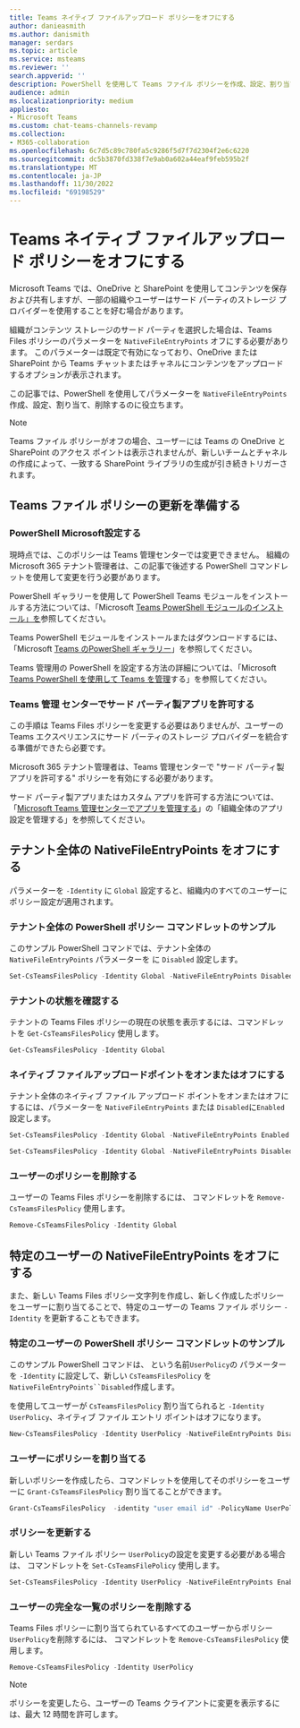 ```yaml
---
title: Teams ネイティブ ファイルアップロード ポリシーをオフにする
author: danieasmith
ms.author: danismith
manager: serdars
ms.topic: article
ms.service: msteams
ms.reviewer: ''
search.appverid: ''
description: PowerShell を使用して Teams ファイル ポリシーを作成、設定、割り当て、調整する方法について説明します。
audience: admin
ms.localizationpriority: medium
appliesto:
- Microsoft Teams
ms.custom: chat-teams-channels-revamp
ms.collection:
- M365-collaboration
ms.openlocfilehash: 6c7d5c89c780fa5c9286f5d7f7d2304f2e6c6220
ms.sourcegitcommit: dc5b3870fd338f7e9ab0a602a44eaf9feb595b2f
ms.translationtype: MT
ms.contentlocale: ja-JP
ms.lasthandoff: 11/30/2022
ms.locfileid: "69198529"
---
```

# <a name="turn-off-teams-native-file-upload-policy"></a>Teams ネイティブ ファイルアップロード ポリシーをオフにする

Microsoft Teams では、OneDrive と SharePoint を使用してコンテンツを保存および共有しますが、一部の組織やユーザーはサード パーティのストレージ プロバイダーを使用することを好む場合があります。  

組織がコンテンツ ストレージのサード パーティを選択した場合は、Teams Files ポリシーのパラメーターを `NativeFileEntryPoints` オフにする必要があります。 このパラメーターは既定で有効になっており、OneDrive または SharePoint から Teams チャットまたはチャネルにコンテンツをアップロードするオプションが表示されます。

この記事では、PowerShell を使用してパラメーターを `NativeFileEntryPoints` 作成、設定、割り当て、削除するのに役立ちます。

>[!NOTE]
>Teams ファイル ポリシーがオフの場合、ユーザーには Teams の OneDrive と SharePoint のアクセス ポイントは表示されませんが、新しいチームとチャネルの作成によって、一致する SharePoint ライブラリの生成が引き続きトリガーされます。

## <a name="prepare-to-update-the-teams-files-policy"></a>Teams ファイル ポリシーの更新を準備する

### <a name="set-up-microsoft-powershell"></a>PowerShell Microsoft設定する

現時点では、このポリシーは Teams 管理センターでは変更できません。 組織の Microsoft 365 テナント管理者は、この記事で後述する PowerShell コマンドレットを使用して変更を行う必要があります。

PowerShell ギャラリーを使用して PowerShell Teams モジュールをインストールする方法については、「Microsoft [Teams PowerShell モジュールのインストール」を](teams-powershell-install.md)参照してください。

Teams PowerShell モジュールをインストールまたはダウンロードするには、「Microsoft [Teams のPowerShell ギャラリー](https://www.powershellgallery.com/packages/MicrosoftTeams/3.0.0)」を参照してください。

Teams 管理用の PowerShell を設定する方法の詳細については、「Microsoft [Teams PowerShell を使用して Teams を管理](teams-powershell-managing-teams.md)する」を参照してください。

### <a name="allow-third-party-apps-in-teams-admin-center"></a>Teams 管理 センターでサード パーティ製アプリを許可する

この手順は Teams Files ポリシーを変更する必要はありませんが、ユーザーの Teams エクスペリエンスにサード パーティのストレージ プロバイダーを統合する準備ができたら必要です。

Microsoft 365 テナント管理者は、Teams 管理センターで "サード パーティ製アプリを許可する" ポリシーを有効にする必要があります。

サード パーティ製アプリまたはカスタム アプリを許可する方法については、「[Microsoft Teams 管理センターでアプリを管理する](/microsoftteams/manage-apps#manage-org-wide-app-settings)」の「組織全体のアプリ設定を管理する」を参照してください。

## <a name="turn-off-nativefileentrypoints-for-your-entire-tenant"></a>テナント全体の NativeFileEntryPoints をオフにする

パラメーターを `-Identity` に `Global` 設定すると、組織内のすべてのユーザーにポリシー設定が適用されます。

### <a name="sample-powershell-policy-cmdlet-for-entire-tenant"></a>テナント全体の PowerShell ポリシー コマンドレットのサンプル

このサンプル PowerShell コマンドでは、テナント全体の`NativeFileEntryPoints` パラメーターを に `Disabled` 設定します。

```powershell
Set-CsTeamsFilesPolicy -Identity Global -NativeFileEntryPoints Disabled
```

### <a name="check-the-status-of-your-tenant"></a>テナントの状態を確認する  

テナントの Teams Files ポリシーの現在の状態を表示するには、コマンドレットを `Get-CsTeamsFilesPolicy` 使用します。

```powershell
Get-CsTeamsFilesPolicy -Identity Global
```

### <a name="turn-on-or-turn-off-native-file-upload-point"></a>ネイティブ ファイルアップロードポイントをオンまたはオフにする

テナント全体のネイティブ ファイル アップロード ポイントをオンまたはオフにするには、パラメーターを `NativeFileEntryPoints` または `Disabled`に`Enabled`設定します。

```powershell
Set-CsTeamsFilesPolicy -Identity Global -NativeFileEntryPoints Enabled
```

```powershell
Set-CsTeamsFilesPolicy -Identity Global -NativeFileEntryPoints Disabled
```

### <a name="remove-the-policy-for-your-users"></a>ユーザーのポリシーを削除する

ユーザーの Teams Files ポリシーを削除するには、 コマンドレットを `Remove-CsTeamsFilesPolicy` 使用します。

```powershell
Remove-CsTeamsFilesPolicy -Identity Global
```

## <a name="turn-off-nativefileentrypoints-for-specific-users"></a>特定のユーザーの NativeFileEntryPoints をオフにする

また、新しい Teams Files ポリシー文字列を作成し、新しく作成したポリシーをユーザーに割り当てることで、特定のユーザーの Teams ファイル ポリシー `-Identity` を更新することもできます。

### <a name="sample-powershell-policy-cmdlet-for-specific-users"></a>特定のユーザーの PowerShell ポリシー コマンドレットのサンプル

このサンプル PowerShell コマンドは、 という名前`UserPolicy`の パラメーターを `-Identity` に設定して、新しい `CsTeamsFilesPolicy` を`NativeFileEntryPoints``Disabled`作成します。

を使用してユーザーが `CsTeamsFilesPolicy` 割り当てられると `-Identity UserPolicy`、ネイティブ ファイル エントリ ポイントはオフになります。

```powershell
New-CsTeamsFilesPolicy -Identity UserPolicy -NativeFileEntryPoints Disabled
```

### <a name="assign-a-policy-to-user"></a>ユーザーにポリシーを割り当てる

新しいポリシーを作成したら、コマンドレットを使用してそのポリシーをユーザーに `Grant-CsTeamsFilesPolicy` 割り当てることができます。

```powershell
Grant-CsTeamsFilesPolicy  -identity "user email id" -PolicyName UserPolicy
```

### <a name="update-the-policy"></a>ポリシーを更新する

新しい Teams ファイル ポリシー `UserPolicy`の設定を変更する必要がある場合は、 コマンドレットを `Set-CsTeamsFilePolicy` 使用します。

```powershell
Set-CsTeamsFilesPolicy -Identity UserPolicy -NativeFileEntryPoints Enabled
```

### <a name="remove-the-policy-for-the-complete-list-of-users"></a>ユーザーの完全な一覧のポリシーを削除する

Teams Files ポリシーに割り当てられているすべてのユーザーからポリシー `UserPolicy`を削除するには、 コマンドレットを `Remove-CsTeamsFilesPolicy` 使用します。

```powershell
Remove-CsTeamsFilesPolicy -Identity UserPolicy
```
>[!NOTE]
> ポリシーを変更したら、ユーザーの Teams クライアントに変更を表示するには、最大 12 時間を許可します。
